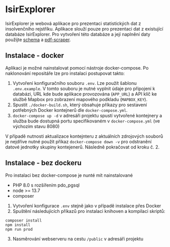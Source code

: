 # IsirExplorer
IsirExplorer je webová aplikace pro prezentaci statistických dat z insolvenčního rejstříku. Aplikace slouží pouze pro prezentaci dat z existující databáze IsirExplorer. Pro vytvoření této databáze a její naplnění daty použijte [schema](https://github.com/opendatalabcz/isir-explorer/tree/master/schema) a [pdf-scraper](https://github.com/opendatalabcz/isir-explorer/tree/master/pdf-scraper).

## Instalace - docker
Aplikaci je možné nainstalovat pomocí nástroje docker-compose. Po naklonování repositáře lze pro instalaci postupovat takto:

1. Vytvoření konfiguračního souboru `.env`. Lze použít šablonu `.env.example`. V tomto souboru je nutné vyplnit údaje pro připojení k databázi, URL kde bude aplikace provozována (`APP_URL`) a API klíč ke službě Mapbox pro zobrazení mapového podkladu (`MAPBOX_KEY`).
2. Spustit `./docker-build.sh`, který obsahuje příkazy pro sestavení potřebných Docker kontejnerů dle `docker-compose.yml`.
3. `docker-compose up -d` v adresáři projektu spustí vytvořené kontejnery a služba bude dostupná portu specifikovaném v `docker-compose.yml` (ve výchozím stavu 8080)

V případě nutnosti aktualizace kontejnteru z aktuálních zdrojových souborů je nejdříve nutné použít příkaz `docker-compose down -v` pro odstranění datové jednotky skupiny kontejenerů. Následně pokračovat od kroku č. 2.

## Instalace - bez dockeru
Pro instalaci bez docker-compose je nunté mít nainstalované
* PHP 8.0 s rozšířením pdo_pgsql
* node >= 13.7
* composer

1. Vytvoření konfigurace `.env` stejně jako v případě instalace přes Docker
2. Spuštění následujících příkazů pro instalaci knihoven a kompilaci skriptů:
```
composer install
npm install
npm run prod
```
3. Nasměrování webserveru na cestu `/public` v adresáři projektu
